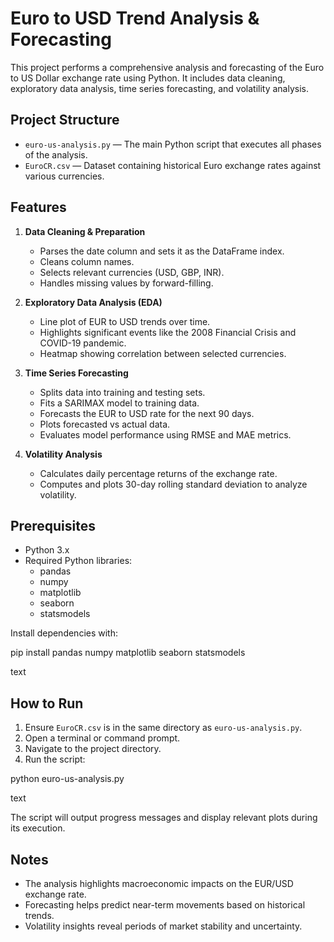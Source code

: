 # Euro to USD Trend Analysis & Forecasting

This project performs a comprehensive analysis and forecasting of the Euro to US Dollar exchange rate using Python. It includes data cleaning, exploratory data analysis, time series forecasting, and volatility analysis.

## Project Structure

- `euro-us-analysis.py` — The main Python script that executes all phases of the analysis.
- `EuroCR.csv` — Dataset containing historical Euro exchange rates against various currencies.

## Features

1. **Data Cleaning & Preparation**
   - Parses the date column and sets it as the DataFrame index.
   - Cleans column names.
   - Selects relevant currencies (USD, GBP, INR).
   - Handles missing values by forward-filling.

2. **Exploratory Data Analysis (EDA)**
   - Line plot of EUR to USD trends over time.
   - Highlights significant events like the 2008 Financial Crisis and COVID-19 pandemic.
   - Heatmap showing correlation between selected currencies.

3. **Time Series Forecasting**
   - Splits data into training and testing sets.
   - Fits a SARIMAX model to training data.
   - Forecasts the EUR to USD rate for the next 90 days.
   - Plots forecasted vs actual data.
   - Evaluates model performance using RMSE and MAE metrics.

4. **Volatility Analysis**
   - Calculates daily percentage returns of the exchange rate.
   - Computes and plots 30-day rolling standard deviation to analyze volatility.

## Prerequisites

- Python 3.x
- Required Python libraries:
  - pandas
  - numpy
  - matplotlib
  - seaborn
  - statsmodels

Install dependencies with:

pip install pandas numpy matplotlib seaborn statsmodels

text

## How to Run

1. Ensure `EuroCR.csv` is in the same directory as `euro-us-analysis.py`.
2. Open a terminal or command prompt.
3. Navigate to the project directory.
4. Run the script:

python euro-us-analysis.py

text

The script will output progress messages and display relevant plots during its execution.

## Notes

- The analysis highlights macroeconomic impacts on the EUR/USD exchange rate.
- Forecasting helps predict near-term movements based on historical trends.
- Volatility insights reveal periods of market stability and uncertainty.
